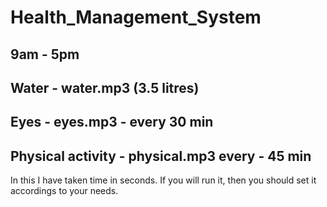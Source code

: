 # Health_Management_System
## 9am - 5pm
## Water - water.mp3 (3.5 litres)
## Eyes - eyes.mp3 - every 30 min 
## Physical activity - physical.mp3 every - 45 min
In this I have taken time in seconds. If you will run it, then you should set it accordings to your needs.
